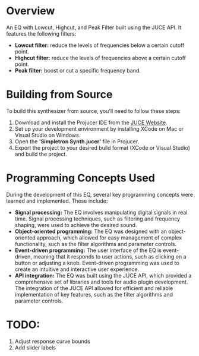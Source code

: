# Overview
An EQ with Lowcut, Highcut, and Peak Filter built using the JUCE API. It features the following filters:

- **Lowcut filter:** reduce the levels of frequencies below a certain cutoff point.
- **Highcut filter:** reduce the levels of frequencies above a certain cutoff point.
- **Peak filter:** boost or cut a specific frequency band.

# Building from Source
To build this synthesizer from source, you'll need to follow these steps:

1. Download and install the Projucer IDE from the [JUCE Website](https://juce.com/download/).
2. Set up your development environment by installing XCode on Mac or Visual Studio on Windows.
3. Open the **'Simpletron Synth.jucer'** file in Projucer.
4. Export the project to your desired build format (XCode or Visual Studio) and build the project.

# Programming Concepts Used
During the development of this EQ, several key programming concepts were learned and implemented. These include:

- **Signal processing:** The EQ involves manipulating digital signals in real time. Signal processing techniques, such as filtering and frequency shaping, were used to achieve the desired sound.
- **Object-oriented programming:** The EQ was designed with an object-oriented approach, which allowed for easy management of complex functionality, such as the filter algorithms and parameter controls.
- **Event-driven programming:** The user interface of the EQ is event-driven, meaning that it responds to user actions, such as clicking on a button or adjusting a knob. Event-driven programming was used to create an intuitive and interactive user experience.
- **API integration:** The EQ was built using the JUCE API, which provided a comprehensive set of libraries and tools for audio plugin development. The integration of the JUCE API allowed for efficient and reliable implementation of key features, such as the filter algorithms and parameter controls.

# TODO:
1. Adjust response curve bounds
2. Add slider labels 
